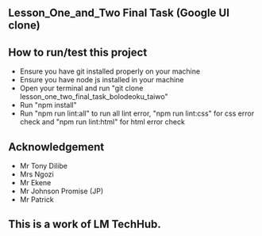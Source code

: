 ## Lesson_One_and_Two Final Task (Google UI clone)
## How to run/test this project
- Ensure you have git installed properly on your machine
- Ensure you have node js installed in your machine
- Open your terminal and run "git clone lesson_one_two_final_task_bolodeoku_taiwo"
- Run "npm install"
- Run "npm run lint:all" to run all lint error, "npm run lint:css" for css error check and "npm run lint:html" for html error check
## Acknowledgement
- Mr Tony Dilibe
- Mrs Ngozi
- Mr Ekene
- Mr Johnson Promise (JP)
- Mr Patrick
## This is a work of LM TechHub.
